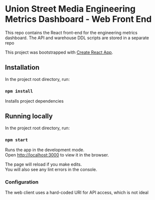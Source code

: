 # Union Street Media Engineering Metrics Dashboard - Web Front End

This repo contains the React front-end for the engineering metrics dashboard. The API and warehouse DDL scripts are stored in a separate repo

This project was bootstrapped with [Create React App](https://github.com/facebook/create-react-app).

## Installation

In the project root directory, run:

### `npm install`

Installs project dependencies

## Running locally

In the project root directory, run:

### `npm start`

Runs the app in the development mode.<br />
Open [http://localhost:3000](http://localhost:3000) to view it in the browser.

The page will reload if you make edits.<br />
You will also see any lint errors in the console.

### Configuration

The web client uses a hard-coded URI for API access, which is not ideal